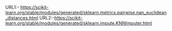 URL1:- https://scikit-learn.org/stable/modules/generated/sklearn.metrics.pairwise.nan_euclidean_distances.html
URL2:-https://scikit-learn.org/stable/modules/generated/sklearn.impute.KNNImputer.html
